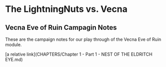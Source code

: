 # The LightningNuts vs. Vecna
## Vecna Eve of Ruin Campagin Notes

These are the campaign notes for our play through of the Vecna Eve of Ruin module.

[a relative link](CHAPTERS/Chapter 1 - Part 1 - NEST OF THE ELDRITCH EYE.md)
